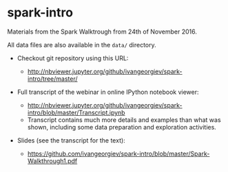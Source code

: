 # spark-intro

Materials from the Spark Walktrough from 24th of November 2016.

All data files are also available in the `data/` directory.

- Checkout git repository using this URL: 
  - http://nbviewer.jupyter.org/github/ivangeorgiev/spark-intro/tree/master/

- Full transcript of the webinar in online IPython notebook viewer:
  - http://nbviewer.jupyter.org/github/ivangeorgiev/spark-intro/blob/master/Transcript.ipynb
  - Transcript contains much more details and examples than what was shown, including some data preparation and exploration activities.

- Slides (see the transcript for the text):  
  - https://github.com/ivangeorgiev/spark-intro/blob/master/Spark-Walkthrough1.pdf

